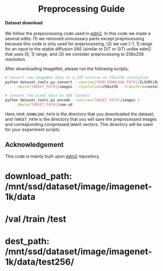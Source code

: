 <h1 align="center"> Preprocessing Guide
</h1>

#### Dataset download

We follow the preprocessing code used in [edm2](https://github.com/NVlabs/edm2). In this code we made a several edits: (1) we removed unncessary parts except preprocessing because this code is only used for preprocessing, (2) we use [-1, 1] range for an input to the stable diffusion VAE (similar to DiT or SiT) unlike edm2 that uses [0, 1] range, and (3) we consider preprocessing to 256x256 resolution.

After downloading ImageNet, please run the following scripts;

```bash
# Convert raw ImageNet data to a ZIP archive at 256x256 resolution
python dataset_tools.py convert --source=[YOUR_DOWNLOAD_PATH]/ILSVRC/Data/CLS-LOC/train \
    --dest=[TARGET_PATH]/images --resolution=256x256 --transform=center-crop-dhariwal
```




```bash
# Convert the pixel data to VAE latents
python dataset_tools.py encode --source=[TARGET_PATH]/images \
    --dest=[TARGET_PATH]/vae-sd
```

Here,`YOUR_DOWNLOAD_PATH` is the directory that you downloaded the dataset, and `TARGET_PATH` is the directory that you will save the preprocessed images and corresponding compressed latent vectors. This directory will be used for your experiment scripts. 

## Acknowledgement

This code is mainly built upon [edm2](https://github.com/NVlabs/edm2) repository.
# download_path: /mnt/ssd/dataset/image/imagenet-1k/data
# /val /train /test
# dest_path: /mnt/ssd/dataset/image/imagenet-1k/data/test256/
